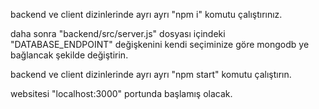 backend ve client dizinlerinde ayrı ayrı "npm i" komutu çalıştırınız.

daha sonra "backend/src/server.js" dosyası içindeki "DATABASE_ENDPOINT" değişkenini kendi seçiminize göre mongodb ye bağlancak şekilde değiştirin.

backend ve client dizinlerinde ayrı ayrı "npm start" komutu çalıştırın.

websitesi "localhost:3000" portunda başlamış olacak.
